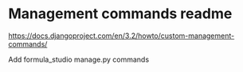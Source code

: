# Management commands readme

https://docs.djangoproject.com/en/3.2/howto/custom-management-commands/

Add formula_studio manage.py commands


